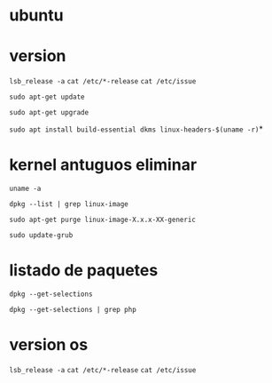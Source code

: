 # ubuntu

# version 
`lsb_release -a`
`cat /etc/*-release`
`cat /etc/issue`


`sudo apt-get update`

`sudo apt-get upgrade`

`sudo apt install build-essential dkms linux-headers-$(uname -r)`*

# kernel antuguos eliminar

`uname -a`

`dpkg --list | grep linux-image`

`sudo apt-get purge linux-image-X.x.x-XX-generic`

`sudo update-grub`



# listado de paquetes

`dpkg --get-selections`

`dpkg --get-selections | grep php`

# version os
`lsb_release -a`
`cat /etc/*-release`
`cat /etc/issue`
